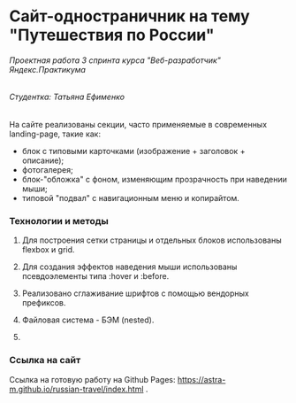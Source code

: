 # Сайт-одностраничник на тему "Путешествия по России"

###### Проектная работа 3 спринта курса "Веб-разработчик" Яндекс.Практикума

###### Студентка: Татьяна Ефименко

На сайте реализованы секции, часто применяемые в современных landing-page, такие как:

* блок с типовыми карточками (изображение + заголовок + описание);
* фотогалерея;
* блок-"обложка" с фоном, изменяющим прозрачность при наведении мыши;
* типовой "подвал" с навигационным меню и копирайтом.


### Технологии и методы
1. Для построения сетки страницы и отдельных блоков использованы flexbox и grid.

2. Для создания эффектов наведения мыши использованы псевдоэлементы типа :hover и :before.

3. Реализовано сглаживание шрифтов с помощью вендорных префиксов.

4. Файловая система - БЭМ (nested).
5. 
### Ссылка на сайт

Ссылка на готовую работу на Github Pages: https://astra-m.github.io/russian-travel/index.html .
